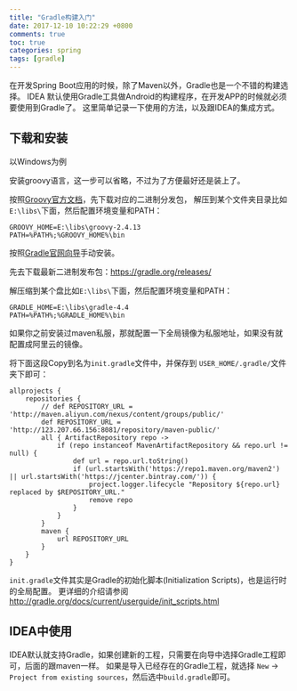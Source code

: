 ```yaml
---
title: "Gradle构建入门"
date: 2017-12-10 10:22:29 +0800
comments: true
toc: true
categories: spring
tags: [gradle]
---
```


在开发Spring Boot应用的时候，除了Maven以外，Gradle也是一个不错的构建选择。
IDEA 默认使用Gradle工具做Android的构建程序，在开发APP的时候就必须要使用到Gradle了。
这里简单记录一下使用的方法，以及跟IDEA的集成方式。<!--more-->

## 下载和安装

以Windows为例

安装groovy语言，这一步可以省略，不过为了方便最好还是装上了。

按照[Groovy官方文档](http://groovy-lang.org/install.html)，先下载对应的二进制分发包，
解压到某个文件夹目录比如`E:\libs\`下面，然后配置环境变量和PATH：
```
GROOVY_HOME=E:\libs\groovy-2.4.13
PATH=%PATH%;%GROOVY_HOME%\bin
```

按照[Gradle官网向导](https://gradle.org/install/)手动安装。

先去下载最新二进制发布包：<https://gradle.org/releases/>

解压缩到某个盘比如`E:\libs\`下面，然后配置环境变量和PATH：
```
GRADLE_HOME=E:\libs\gradle-4.4
PATH=%PATH%;%GRADLE_HOME%\bin
```

如果你之前安装过maven私服，那就配置一下全局镜像为私服地址，如果没有就配置成阿里云的镜像。

将下面这段Copy到名为`init.gradle`文件中，并保存到 `USER_HOME/.gradle/`文件夹下即可：
```
allprojects {
    repositories {
        // def REPOSITORY_URL = 'http://maven.aliyun.com/nexus/content/groups/public/'
        def REPOSITORY_URL = 'http://123.207.66.156:8081/repository/maven-public/'
        all { ArtifactRepository repo ->
            if (repo instanceof MavenArtifactRepository && repo.url != null) {
                def url = repo.url.toString()
                if (url.startsWith('https://repo1.maven.org/maven2') || url.startsWith('https://jcenter.bintray.com/')) {
                    project.logger.lifecycle "Repository ${repo.url} replaced by $REPOSITORY_URL."
                    remove repo
                }
            }
        }
        maven {
            url REPOSITORY_URL
        }
    }
}
```

`init.gradle`文件其实是Gradle的初始化脚本(Initialization Scripts)，也是运行时的全局配置。
更详细的介绍请参阅 <http://gradle.org/docs/current/userguide/init_scripts.html>

## IDEA中使用

IDEA默认就支持Gradle，如果创建新的工程，只需要在向导中选择Gradle工程即可，后面的跟maven一样。
如果是导入已经存在的Gradle工程，就选择 `New` -> `Project from existing sources`，然后选中`build.gradle`即可。

